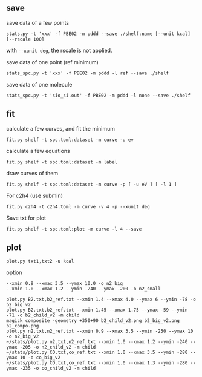 

## save
save data of a few points
```
stats.py -t 'xxx' -f PBE02 -m pddd --save ./shelf:name [--unit kcal] [--rscale 100] 
```
with `--xunit deg`, the rscale is not applied.

save data of one point (ref minimum)
```
stats_spc.py -t 'xxx' -f PBE02 -m pddd -l ref --save ./shelf
```
save data of one molecule
```
stats_spc.py -t 'sio_si.out' -f PBE02 -m pddd -l none --save ./shelf
```

## fit
calculate a few curves, and fit the minimum
```
fit.py shelf -t spc.toml:dataset -m curve -u ev
```
calculate a few equations
```
fit.py shelf -t spc.toml:dataset -m label
```
draw curves of them
```
fit.py shelf -t spc.toml:dataset -m curve -p [ -u eV ] [ -l 1 ]
```

For c2h4 (use submin)
```
fit.py c2h4 -t c2h4.toml -m curve -v 4 -p --xunit deg
```

Save txt for plot
```
fit.py shelf -t spc.toml:plot -m curve -l 4 --save
```

## plot
```
plot.py txt1,txt2 -u kcal
```
option
```
--xmin 0.9 --xmax 3.5 --ymax 10.0 -o n2_big
--xmin 1.0 --xmax 1.2 --ymin -240 --ymax -200 -o n2_small
```

```
plot.py B2.txt,b2_ref.txt --xmin 1.4 --xmax 4.0 --ymax 6 --ymin -78 -o b2_big_v2
plot.py B2.txt,b2_ref.txt --xmin 1.45 --xmax 1.75 --ymax -59 --ymin -71 -o b2_child_v2 -m child
magick composite -geometry +350+90 b2_child_v2.png b2_big_v2.png b2_compo.png
plot.py n2.txt,n2_ref.txt --xmin 0.9 --xmax 3.5 --ymin -250 --ymax 10 -o n2_big_v2
~/stats/plot.py n2.txt,n2_ref.txt --xmin 1.0 --xmax 1.2 --ymin -240 --ymax -205 -o n2_child_v2 -m child 
~/stats/plot.py CO.txt,co_ref.txt --xmin 1.0 --xmax 3.5 --ymin -280 --ymax 10 -o co_big_v2
~/stats/plot.py CO.txt,co_ref.txt --xmin 1.0 --xmax 1.3 --ymin -280 --ymax -235 -o co_child_v2 -m child
```
